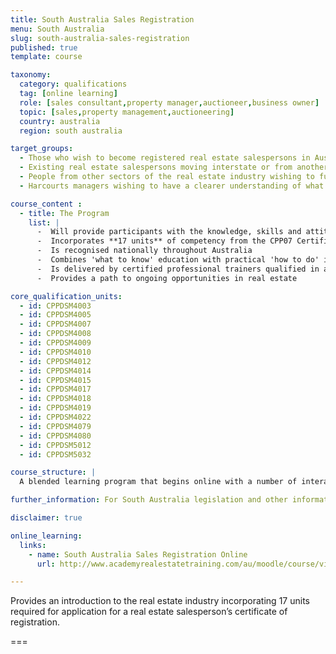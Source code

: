 ```yaml
---
title: South Australia Sales Registration
menu: South Australia
slug: south-australia-sales-registration
published: true
template: course

taxonomy:
  category: qualifications
  tag: [online learning]
  role: [sales consultant,property manager,auctioneer,business owner]
  topic: [sales,property management,auctioneering]
  country: australia
  region: south australia

target_groups:
  - Those who wish to become registered real estate salespersons in Australia
  - Existing real estate salespersons moving interstate or from another country wishing to register as a salesperson
  - People from other sectors of the real estate industry wishing to further develop their knowledge or skills in specific areas
  - Harcourts managers wishing to have a clearer understanding of what their new recruits are learning

course_content :
  - title: The Program
    list: |
      -  Will provide participants with the knowledge, skills and attitudes to build a successful career in real estate sales
      -  Incorporates **17 units** of competency from the CPP07 Certificate IV in Property Services (Real Estate)
      -  Is recognised nationally throughout Australia
      -  Combines 'what to know' education with practical 'how to do' instruction
      -  Is delivered by certified professional trainers qualified in accelerated learning techniques to enhance learning retention and student engagement
      -  Provides a path to ongoing opportunities in real estate

core_qualification_units:
  - id: CPPDSM4003
  - id: CPPDSM4005
  - id: CPPDSM4007
  - id: CPPDSM4008
  - id: CPPDSM4009
  - id: CPPDSM4010
  - id: CPPDSM4012
  - id: CPPDSM4014
  - id: CPPDSM4015
  - id: CPPDSM4017
  - id: CPPDSM4018
  - id: CPPDSM4019
  - id: CPPDSM4022
  - id: CPPDSM4079
  - id: CPPDSM4080
  - id: CPPDSM5012
  - id: CPPDSM5032

course_structure: |
  A blended learning program that begins online with a number of interactive tasks that you can do from your own computer. This is followed by 8 days in the Academy Training Centre that includes application of knowledge gained and one-on-one guidance to help you achieve success.

further_information: For South Australia legislation and other information visit [Office of Business and Consumer Affairs](http://www.cbs.sa.gov.au/).

disclaimer: true

online_learning:
  links:
    - name: South Australia Sales Registration Online
      url: http://www.academyrealestatetraining.com/au/moodle/course/view.php?id=127

---
```


Provides an introduction to the real estate industry incorporating 17 units required for application for a real estate salesperson’s certificate of registration.

===
